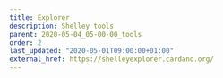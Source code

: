 ```yaml
---
title: Explorer
description: Shelley tools
parent: 2020-05-04_05-00-00_tools
order: 2
last_updated: "2020-05-01T09:00:00+01:00"
external_href: https://shelleyexplorer.cardano.org/
---
```

